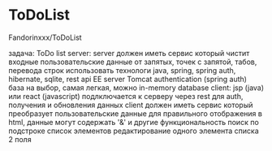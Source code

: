 # ToDoList
Fandorinxxx/ToDoList 

задача: ToDo list
server:
server должен иметь сервис который чистит входные пользовательские данные от запятых, точек с запятой, табов, перевода строк
использовать технологи java, spring, spring auth, hibernate, sqlite, rest api
EE server Tomcat
authentication (spring auth)
база на выбор, самая легкая, можно in-memory database
client: jsp (java) или react (javascript)
подлключается к серверу через rest для auth, получения и обновления данных
client должен иметь сервис который преобразует пользовательские данные для правильного отображения в html, данные могут содержать '&' и другие
функциональность
поиск по подстроке
список элементов
редактирование одного элемента списка
2 поля
